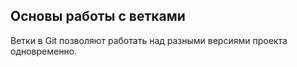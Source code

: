 ## Основы работы с ветками

Ветки в Git позволяют работать над разными версиями проекта одновременно.